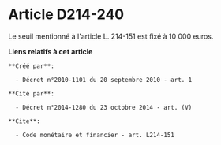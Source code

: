 # Article D214-240

Le seuil mentionné à l'article L. 214-151 est fixé à 10 000 euros.

**Liens relatifs à cet article**

	**Créé par**:

	  - Décret n°2010-1101 du 20 septembre 2010 - art. 1

	**Cité par**:

	  - Décret n°2014-1280 du 23 octobre 2014 - art. (V)

	**Cite**:

	  - Code monétaire et financier - art. L214-151
